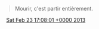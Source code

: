 > Mourir, c'est partir entièrement\.

<img src="../../media/tweet.ico" width="12" /> [Sat Feb 23 17:08:01 +0000 2013](https://twitter.com/DromerDenker/status/305363396025536513)